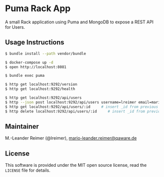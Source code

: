 # Puma Rack App

A small Rack application using Puma and MongoDB to expose a REST API for Users.

## Usage Instructions

```bash
$ bundle install --path vendor/bundle

$ docker-compose up -d
$ open http://localhost:8081

$ bundle exec puma

$ http get localhost:9292/version
$ http get localhost:9292/health

$ http get localhost:9292/api/users
$ http --json post localhost:9292/api/users username=lreimer email=mario-leander.reimer@qaware.de
$ http get localhost:9292/api/users/:id     # insert _id from previous command
$ http delete localhost:9292/api/users/:id     # insert _id from previous command
```

## Maintainer

M.-Leander Reimer (@lreimer), <mario-leander.reimer@qaware.de>

## License

This software is provided under the MIT open source license, read the `LICENSE` file for details.
